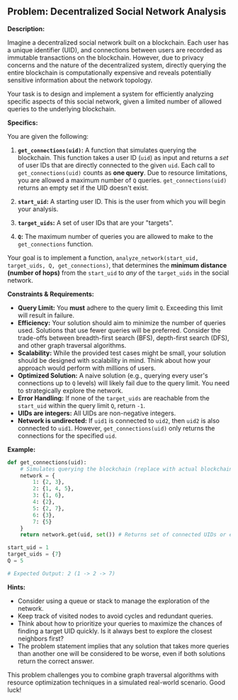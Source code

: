 ## Problem: Decentralized Social Network Analysis

**Description:**

Imagine a decentralized social network built on a blockchain. Each user has a unique identifier (UID), and connections between users are recorded as immutable transactions on the blockchain.  However, due to privacy concerns and the nature of the decentralized system, directly querying the entire blockchain is computationally expensive and reveals potentially sensitive information about the network topology.

Your task is to design and implement a system for efficiently analyzing specific aspects of this social network, given a limited number of allowed queries to the underlying blockchain.

**Specifics:**

You are given the following:

1.  **`get_connections(uid)`:** A function that simulates querying the blockchain. This function takes a user ID (`uid`) as input and returns a *set* of user IDs that are directly connected to the given `uid`. Each call to `get_connections(uid)` counts as **one query**. Due to resource limitations, you are allowed a maximum number of `Q` queries.  `get_connections(uid)` returns an empty set if the UID doesn't exist.

2.  **`start_uid`:** A starting user ID.  This is the user from which you will begin your analysis.

3.  **`target_uids`:** A set of user IDs that are your "targets".

4.  **`Q`:**  The maximum number of queries you are allowed to make to the `get_connections` function.

Your goal is to implement a function, `analyze_network(start_uid, target_uids, Q, get_connections)`, that determines the **minimum distance (number of hops)** from the `start_uid` to *any* of the `target_uids` in the social network.

**Constraints & Requirements:**

*   **Query Limit:** You **must** adhere to the query limit `Q`. Exceeding this limit will result in failure.
*   **Efficiency:** Your solution should aim to minimize the number of queries used.  Solutions that use fewer queries will be preferred.  Consider the trade-offs between breadth-first search (BFS), depth-first search (DFS), and other graph traversal algorithms.
*   **Scalability:** While the provided test cases might be small, your solution should be designed with scalability in mind.  Think about how your approach would perform with millions of users.
*   **Optimized Solution:** A naive solution (e.g., querying every user's connections up to `Q` levels) will likely fail due to the query limit. You need to strategically explore the network.
*   **Error Handling:** If none of the `target_uids` are reachable from the `start_uid` within the query limit `Q`, return `-1`.
*   **UIDs are integers:** All UIDs are non-negative integers.
*   **Network is undirected:** If `uid1` is connected to `uid2`, then `uid2` is also connected to `uid1`. However, `get_connections(uid)` only returns the connections for the specified `uid`.

**Example:**

```python
def get_connections(uid):
    # Simulates querying the blockchain (replace with actual blockchain interaction)
    network = {
        1: {2, 3},
        2: {1, 4, 5},
        3: {1, 6},
        4: {2},
        5: {2, 7},
        6: {3},
        7: {5}
    }
    return network.get(uid, set()) # Returns set of connected UIDs or empty set if uid not in network

start_uid = 1
target_uids = {7}
Q = 5

# Expected Output: 2 (1 -> 2 -> 7)
```

**Hints:**

*   Consider using a queue or stack to manage the exploration of the network.
*   Keep track of visited nodes to avoid cycles and redundant queries.
*   Think about how to prioritize your queries to maximize the chances of finding a target UID quickly.  Is it always best to explore the closest neighbors first?
*   The problem statement implies that any solution that takes more queries than another one will be considered to be worse, even if both solutions return the correct answer.

This problem challenges you to combine graph traversal algorithms with resource optimization techniques in a simulated real-world scenario. Good luck!
